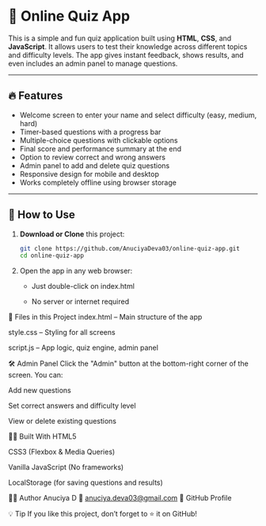 
# 🧠 Online Quiz App

This is a simple and fun quiz application built using **HTML**, **CSS**, and **JavaScript**. It allows users to test their knowledge across different topics and difficulty levels. The app gives instant feedback, shows results, and even includes an admin panel to manage questions.

---

## 🔥 Features

- Welcome screen to enter your name and select difficulty (easy, medium, hard)
- Timer-based questions with a progress bar
- Multiple-choice questions with clickable options
- Final score and performance summary at the end
- Option to review correct and wrong answers
- Admin panel to add and delete quiz questions
- Responsive design for mobile and desktop
- Works completely offline using browser storage

---

## 🚀 How to Use

1. **Download or Clone** this project:
   ```bash
   git clone https://github.com/AnuciyaDeva03/online-quiz-app.git
   cd online-quiz-app

2. Open the app in any web browser:

   - Just double-click on index.html

   - No server or internet required
  

📁 Files in this Project
index.html – Main structure of the app

style.css – Styling for all screens

script.js – App logic, quiz engine, admin panel

🛠 Admin Panel
Click the "Admin" button at the bottom-right corner of the screen.
You can:

Add new questions

Set correct answers and difficulty level

View or delete existing questions

👩‍💻 Built With
HTML5

CSS3 (Flexbox & Media Queries)

Vanilla JavaScript (No frameworks)

LocalStorage (for saving questions and results)

🙋‍♀️ Author
Anuciya D
📧 anuciya.deva03@gmail.com
🔗 GitHub Profile

💡 Tip
If you like this project, don’t forget to ⭐ it on GitHub!
